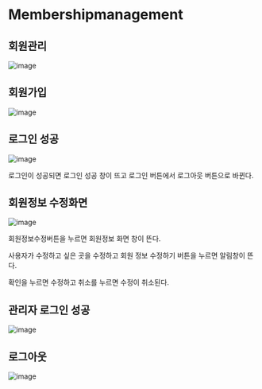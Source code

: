 # Membershipmanagement
## 회원관리 
![image](https://github.com/seokhyun06/Membershipmanagement/assets/122009563/579b9355-f7db-47ed-a8e1-7ec066f5746b)

## 회원가입
![image](https://github.com/seokhyun06/Membershipmanagement/assets/122009563/3d8a51bd-a26c-4f59-a5d2-c15ce919d50d)

## 로그인 성공
![image](https://github.com/seokhyun06/Membershipmanagement/assets/122009563/4c347332-5484-4f3f-b5d5-bff698c3fb10)

로그인이 성공되면 로그인 성공 창이 뜨고 로그인 버튼에서 로그아웃 버튼으로 바뀐다.

## 회원정보 수정화면
![image](https://github.com/seokhyun06/Membershipmanagement/assets/122009563/f49d0c5f-4e8c-4583-9532-b13d5c5eba41)

회원정보수정버튼을 누르면 회원정보 화면 창이 뜬다.

사용자가 수정하고 싶은 곳을 수정하고 회원 정보 수정하기 버튼을 누르면 알림창이 뜬다.

확인을 누르면 수정하고 취소를 누르면 수정이 취소된다.

## 관리자 로그인 성공
![image](https://github.com/seokhyun06/Membershipmanagement/assets/122009563/46bf2335-271e-45d0-b536-a3f52e8992f2)

## 로그아웃
![image](https://github.com/seokhyun06/Membershipmanagement/assets/122009563/4bacf8d1-8a55-4123-bbd4-354e2869b644)
